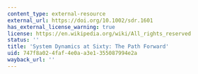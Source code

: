 ```yaml
---
content_type: external-resource
external_url: https://doi.org/10.1002/sdr.1601
has_external_license_warning: true
license: https://en.wikipedia.org/wiki/All_rights_reserved
status: ''
title: 'System Dynamics at Sixty: The Path Forward'
uid: 747f8a02-4faf-4e0a-a3e1-355087994e2a
wayback_url: ''
---
```

